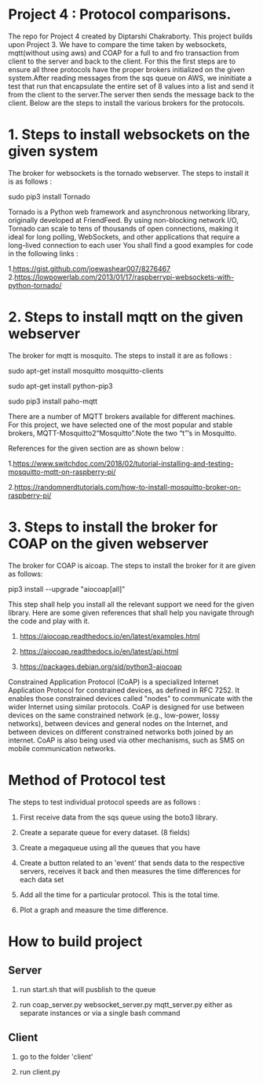 # Project 4 : Protocol comparisons.

The repo for Project 4 created by Diptarshi Chakraborty.
This project builds upon Project 3. We have to compare the time taken by websockets, mqtt(without using aws)
and COAP for a full to and fro transaction from client to the server and back to the client.
For this the first steps are to ensure all three protocols have the proper brokers initialized on the
given system.After reading messages from the sqs queue on AWS, we ininitiate a test that run that
encapsulate the entire set of 8 values into a list and send it from the client to the server.The
server then sends the message back to the client. Below are the steps to install the various brokers
for the protocols. 


# 1. Steps to install websockets on the given system

The broker for websockets is the tornado webserver. The steps to install it is as follows :

sudo pip3 install Tornado


Tornado is a Python web framework and asynchronous networking library, originally developed 
at FriendFeed. By using non-blocking network I/O, Tornado can scale to tens of thousands of 
open connections, making it ideal for long polling, WebSockets, and other applications that 
require a long-lived connection to each user
You shall find a good examples for code in the following links :

1.https://gist.github.com/joewashear007/8276467
2.https://lowpowerlab.com/2013/01/17/raspberrypi-websockets-with-python-tornado/

# 2. Steps to install mqtt on the given webserver

The broker for mqtt is mosquito. The steps to install it are as follows :

sudo apt-get install mosquitto mosquitto-clients

sudo apt-get install python-pip3	

sudo pip3 install paho-mqtt

There are a number of MQTT brokers available for different machines.   
For this project, we have selected one of the most popular and stable brokers, 
MQTT-Mosquitto2“Mosquitto”.Note the two “t”’s in Mosquitto.

References for the given section are as shown below :

1.https://www.switchdoc.com/2018/02/tutorial-installing-and-testing-mosquitto-mqtt-on-raspberry-pi/

2.https://randomnerdtutorials.com/how-to-install-mosquitto-broker-on-raspberry-pi/


# 3. Steps to install the broker for COAP on the given webserver

The broker for COAP is aicoap. The steps to install the broker for it are given as follows:

pip3 install --upgrade "aiocoap[all]"

This step shall help you install all the relevant support we need for the given library.
Here are some given references that shall help you navigate through the code and play with it.

1. https://aiocoap.readthedocs.io/en/latest/examples.html

2. https://aiocoap.readthedocs.io/en/latest/api.html

3. https://packages.debian.org/sid/python3-aiocoap


Constrained Application Protocol (CoAP) is a specialized Internet Application Protocol for constrained devices, as defined in RFC 7252. 
It enables those constrained devices called "nodes" to communicate with the wider Internet using similar protocols. CoAP is designed for 
use between devices on the same constrained network (e.g., low-power, lossy networks), between devices and general nodes on the Internet, 
and between devices on different constrained networks both joined by an internet. CoAP is also being used via other mechanisms, such as SMS 
on mobile communication networks.


# Method of Protocol test

The steps to test individual protocol speeds are as follows :

1. First receive data from the sqs queue using the boto3 library.

2. Create a separate queue for every dataset. (8 fields)

3. Create a megaqueue using all the queues that you have

4. Create a button related to an 'event' that sends data to the respective servers, receives it 
   back and then measures the time differences for each data set
   
5. Add all the time for a particular protocol. This is the total time.

6. Plot a graph and measure the time difference.    


# How to build project

## Server

1. run start.sh that will pusblish to the queue

2. run coap_server.py websocket_server.py mqtt_server.py either as separate instances or via a single bash command

## Client

1. go to the folder 'client' 

1. run client.py

 





